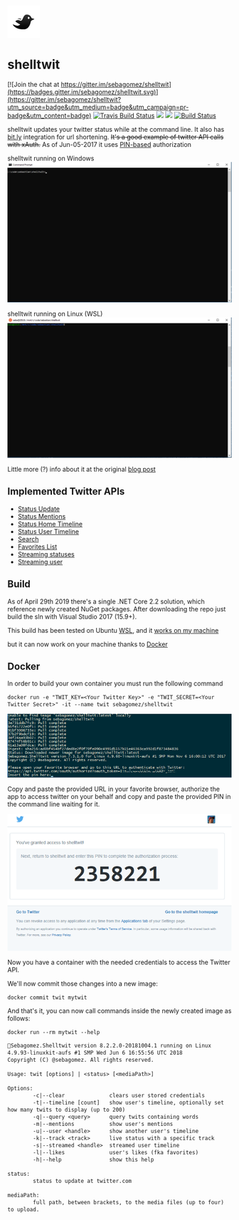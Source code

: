 ![](res/shelltwit.png?raw=true)

# shelltwit

[![Join the chat at https://gitter.im/sebagomez/shelltwit](https://badges.gitter.im/sebagomez/shelltwit.svg)](https://gitter.im/sebagomez/shelltwit?utm_source=badge&utm_medium=badge&utm_campaign=pr-badge&utm_content=badge)
[![Travis Build Status](https://travis-ci.org/sebagomez/shelltwit.svg?branch=master)](https://travis-ci.org/sebagomez/shelltwit)
[![](https://images.microbadger.com/badges/image/sebagomez/shelltwit.svg)](https://microbadger.com/images/sebagomez/shelltwit)
[![](https://images.microbadger.com/badges/version/sebagomez/shelltwit.svg)](https://microbadger.com/images/sebagomez/shelltwit)
[![Build Status](https://sebagomez.visualstudio.com/shelltwit/_apis/build/status/sebagomez.shelltwit)](https://sebagomez.visualstudio.com/shelltwit/_build/latest?definitionId=4)

shelltwit updates your twitter status while at the command line. It also has [bit.ly](http://bit.ly) integration for url shortening.
~~It's a good example of twitter API calls with xAuth.~~ As of Jun-05-2017 it uses [PIN-based](https://dev.twitter.com/oauth/pin-based) authorization

shelltwit running on Windows
![](res/Windows.gif?raw=true)

shelltwit running on Linux (WSL)
![](res/Ubuntu.gif?raw=true)


Little more (?) info about it at the original [blog post](http://sgomez.blogspot.com/2010/06/introducing-shelltwit.html)

## Implemented Twitter APIs

- [Status Update](https://dev.twitter.com/rest/reference/post/statuses/update)
- [Status Mentions](https://dev.twitter.com/rest/reference/get/statuses/mentions_timeline)
- [Status Home Timeline](https://dev.twitter.com/rest/reference/get/statuses/home_timeline)
- [Status User Timeline](https://dev.twitter.com/rest/reference/get/statuses/user_timeline)
- [Search](https://dev.twitter.com/rest/public/search)
- [Favorites List](https://dev.twitter.com/rest/reference/get/favorites/list)
- [Streaming statuses](https://dev.twitter.com/streaming/reference/post/statuses/filter)
- [Streaming user](https://dev.twitter.com/streaming/userstreams)

## Build

As of April 29th 2019 there's a single .NET Core 2.2 solution, which reference newly created NuGet packages.
After downloading the repo just build the sln with Visual Studio 2017 (15.9+).

This build has been tested on Ubuntu [WSL](https://en.wikipedia.org/wiki/Windows_Subsystem_for_Linux), and it [works on my machine](https://blog.codinghorror.com/the-works-on-my-machine-certification-program/) 

but it can now work on your machine thanks to [Docker](https://docker.com)  

## Docker

In order to build your own container you must run the following command

``` docker
docker run -e "TWIT_KEY=<Your Twitter Key>" -e "TWIT_SECRET=<Your Twitter Secret>" -it --name twit sebagomez/shelltwit 
```

![](res/PINAuthorization.png?raw=true)

Copy and paste the provided URL in your favorite browser, authorize the app to access twitter on your behalf and copy and paste the provided PIN in the command line waiting for it.

![](res/TwitterPIN.png?raw=true)

Now you have a container with the needed credentials to access the Twitter API.

We'll now commit those changes into a new image:

``` docker
docker commit twit mytwit
```

And that's it, you can now call commands inside the newly created image as follows:

``` docker
docker run --rm mytwit --help
```

```
🐤Sebagomez.Shelltwit version 8.2.2.0-20181004.1 running on Linux 4.9.93-linuxkit-aufs #1 SMP Wed Jun 6 16:55:56 UTC 2018
Copyright (C) @sebagomez. All rights reserved.

Usage: twit [options] | <status> [<mediaPath>]

Options:
        -c|--clear              clears user stored credentials
        -t|--timeline [count]   show user's timeline, optionally set how many twits to display (up to 200)
        -q|--query <query>      query twits containing words
        -m|--mentions           show user's mentions
        -u|--user <handle>      show another user's timeline
        -k|--track <track>      live status with a specific track
        -s|--streamed <handle>  streamed user timeline
        -l|--likes              user's likes (fka favorites)
        -h|--help               show this help

status:
        status to update at twitter.com

mediaPath:
        full path, between brackets, to the media files (up to four) to upload.
```
